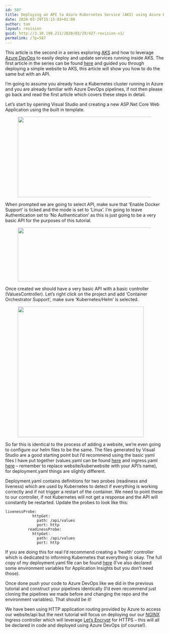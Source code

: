 ```yaml
---
id: 587
title: Deploying an API to Azure Kubernetes Service (AKS) using Azure DevOps
date: 2020-03-29T15:15:03+01:00
author: tom
layout: revision
guid: http://3.10.198.211/2020/03/29/427-revision-v1/
permalink: /?p=587
---
```

This article is the second in a series exploring [AKS](https://azure.microsoft.com/en-gb/services/kubernetes-service/) and how to leverage [Azure DevOps](https://azure.microsoft.com/en-us/services/devops/) to easily deploy and update services running inside AKS. The first article in the series can be found [here](http://tomaustin.xyz/2019/05/18/deploying-a-website-to-azure-kubernetes-service-aks-using-azure-devops/) and guided you through deploying a simple website to AKS, this article will show you how to do the same but with an API.

I&#8217;m going to assume you already have a Kubernetes cluster running in Azure and you are already familiar with Azure DevOps pipelines, if not then please go back and read the first article which covers these steps in detail. 

Let&#8217;s start by opening Visual Studio and creating a new ASP.Net Core Web Application using the built in template.<figure class="wp-block-image is-resized">

<img loading="lazy" src="http://tomaustin.xyz/wp-content/uploads/2019/05/image-20.png" alt="" class="wp-image-369" width="512" height="255" srcset="https://tomaustin.xyz/wp-content/uploads/2019/05/image-20.png 615w, https://tomaustin.xyz/wp-content/uploads/2019/05/image-20-300x150.png 300w" sizes="(max-width: 512px) 100vw, 512px" /> </figure> 

When prompted we are going to select API, make sure that &#8216;Enable Docker Support&#8217; is ticked and the mode is set to &#8216;Linux&#8217;. I&#8217;m going to leave Authentication set to &#8216;No Authentication&#8217; as this is just going to be a very basic API for the purposes of this tutorial.<figure class="wp-block-image">

<img loading="lazy" width="735" height="171" src="http://tomaustin.xyz/wp-content/uploads/2019/05/image-49.png" alt="" class="wp-image-430" srcset="https://tomaustin.xyz/wp-content/uploads/2019/05/image-49.png 735w, https://tomaustin.xyz/wp-content/uploads/2019/05/image-49-300x70.png 300w, https://tomaustin.xyz/wp-content/uploads/2019/05/image-49-720x168.png 720w" sizes="(max-width: 735px) 100vw, 735px" /> </figure> 

Once created we should have a very basic API with a basic controller (ValuesController). Let&#8217;s right click on the project and add &#8216;Container Orchestrator Support&#8217;, make sure &#8216;Kubernetes/Helm&#8217; is selected.

<div class="wp-block-image">
  <figure class="aligncenter is-resized"><img loading="lazy" src="http://tomaustin.xyz/wp-content/uploads/2019/05/image-22.png" alt="" class="wp-image-372" width="400" height="414" srcset="https://tomaustin.xyz/wp-content/uploads/2019/05/image-22.png 602w, https://tomaustin.xyz/wp-content/uploads/2019/05/image-22-290x300.png 290w" sizes="(max-width: 400px) 100vw, 400px" /></figure>
</div>

So far this is identical to the process of adding a website, we&#8217;re even going to configure our helm files to be the same. The files generated by Visual Studio are a good starting point but I&#8217;d recommend using the basic yaml files I have put together (values.yaml can be found [here](https://gist.github.com/tomaustin700/d75cb6b3746a160b8570886e54b97333) and ingress.yaml [here](https://gist.github.com/tomaustin700/66544ccc002b7c2a2b314b9309180b41) &#8211; remember to replace website/kuberwebsite with your API&#8217;s name), for deployment.yaml things are slightly different.

Deployment.yaml contains definitions for two probes (readiness and liveness) which are used by Kubernetes to detect if everything is working correctly and if not trigger a restart of the container. We need to point these to our controller, if not Kubernetes will not get a response and the API will constantly be restarted. Update the probes to look like this:

<pre class="wp-block-code"><code>livenessProbe:
            httpGet:
              path: /api/values
              port: http
          readinessProbe:
            httpGet:
              path: /api/values
              port: http</code></pre>

If you are doing this for real I&#8217;d recommend creating a &#8216;health&#8217; controller which is dedicated to informing Kubernetes that everything is okay. The full copy of my deployment.yaml file can be found [here](https://gist.github.com/tomaustin700/c5ae694a0065b2b0732bdf1437c35280) (I&#8217;ve also declared some environment variables for Application Insights but you don&#8217;t need those). 

Once done push your code to Azure DevOps like we did in the previous tutorial and construct your pipelines identically (I&#8217;d even recommend just cloning the pipelines we made before and changing the repo and the environment variables). That should be it!

We have been using HTTP application routing provided by Azure to access our website/api but the next tutorial will focus on deploying our our [NGINX](https://www.nginx.com/) Ingress controller which will leverage [Let&#8217;s Encrypt](https://letsencrypt.org/) for HTTPS &#8211; this will all be declared in code and deployed using Azure DevOps (of course!).